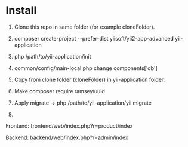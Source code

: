 # Install
1. Clone this repo in same folder (for example cloneFolder).

2. composer create-project --prefer-dist yiisoft/yii2-app-advanced yii-application
3. php /path/to/yii-application/init
4. common/config/main-local.php change components['db']

5. Copy from clone folder (cloneFolder) in yii-application folder.

6. Make composer require ramsey/uuid

7. Apply migrate -> php /path/to/yii-application/yii migrate

8.
Frontend: frontend/web/index.php?r=product/index

Backend: backend/web/index.php?r=admin/index
